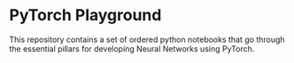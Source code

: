# PyTorch Playground

This repository contains a set of ordered python notebooks that go through the essential pillars for developing Neural Networks using PyTorch.
